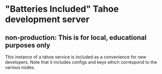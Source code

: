 # "Batteries Included" Tahoe development server

## non-production: This is for local, educational purposes only

This instance of a tahoe service is included as a convenience for new developers. 
Note that it includes configs and keys which correspond to the various nodes.